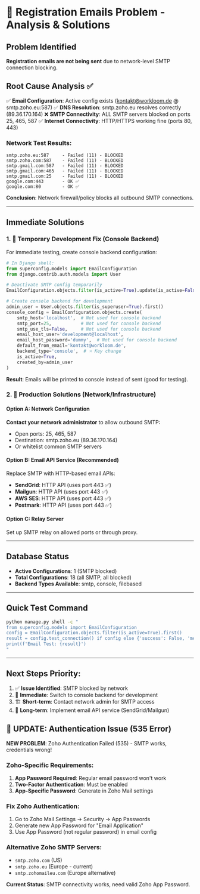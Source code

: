 # 🚨 Registration Emails Problem - Analysis & Solutions

## Problem Identified
**Registration emails are not being sent** due to network-level SMTP connection blocking.

## Root Cause Analysis ✅
✅ **Email Configuration**: Active config exists (kontakt@workloom.de @ smtp.zoho.eu:587)
✅ **DNS Resolution**: smtp.zoho.eu resolves correctly (89.36.170.164)
❌ **SMTP Connectivity**: ALL SMTP servers blocked on ports 25, 465, 587
✅ **Internet Connectivity**: HTTP/HTTPS working fine (ports 80, 443)

### Network Test Results:
```
smtp.zoho.eu:587     - Failed (11) - BLOCKED
smtp.zoho.com:587    - Failed (11) - BLOCKED
smtp.gmail.com:587   - Failed (11) - BLOCKED
smtp.gmail.com:465   - Failed (11) - BLOCKED
smtp.gmail.com:25    - Failed (11) - BLOCKED
google.com:443       - OK ✅
google.com:80        - OK ✅
```

**Conclusion**: Network firewall/policy blocks all outbound SMTP connections.

---

## Immediate Solutions

### 1. 🔧 Temporary Development Fix (Console Backend)
For immediate testing, create console backend configuration:

```python
# In Django shell:
from superconfig.models import EmailConfiguration
from django.contrib.auth.models import User

# Deactivate SMTP config temporarily
EmailConfiguration.objects.filter(is_active=True).update(is_active=False)

# Create console backend for development
admin_user = User.objects.filter(is_superuser=True).first()
console_config = EmailConfiguration.objects.create(
    smtp_host='localhost',  # Not used for console backend
    smtp_port=25,           # Not used for console backend
    smtp_use_tls=False,     # Not used for console backend
    email_host_user='development@localhost',
    email_host_password='dummy',  # Not used for console backend
    default_from_email='kontakt@workloom.de',
    backend_type='console',  # ⭐ Key change
    is_active=True,
    created_by=admin_user
)
```

**Result**: Emails will be printed to console instead of sent (good for testing).

### 2. 📧 Production Solutions (Network/Infrastructure)

#### Option A: Network Configuration
**Contact your network administrator** to allow outbound SMTP:
- Open ports: 25, 465, 587
- Destination: smtp.zoho.eu (89.36.170.164)
- Or whitelist common SMTP servers

#### Option B: Email API Service (Recommended)
Replace SMTP with HTTP-based email APIs:
- **SendGrid**: HTTP API (uses port 443 ✅)
- **Mailgun**: HTTP API (uses port 443 ✅)
- **AWS SES**: HTTP API (uses port 443 ✅)
- **Postmark**: HTTP API (uses port 443 ✅)

#### Option C: Relay Server
Set up SMTP relay on allowed ports or through proxy.

---

## Database Status
- **Active Configurations**: 1 (SMTP blocked)
- **Total Configurations**: 18 (all SMTP, all blocked)
- **Backend Types Available**: smtp, console, filebased

---

## Quick Test Command
```bash
python manage.py shell -c "
from superconfig.models import EmailConfiguration
config = EmailConfiguration.objects.filter(is_active=True).first()
result = config.test_connection() if config else {'success': False, 'message': 'No config'}
print(f'Email Test: {result}')
"
```

---

## Next Steps Priority:
1. ✅ **Issue Identified**: SMTP blocked by network
2. 🔄 **Immediate**: Switch to console backend for development
3. 🏗️ **Short-term**: Contact network admin for SMTP access
4. 🚀 **Long-term**: Implement email API service (SendGrid/Mailgun)

## 🔄 UPDATE: Authentication Issue (535 Error)

**NEW PROBLEM**: Zoho Authentication Failed (535) - SMTP works, credentials wrong!

### Zoho-Specific Requirements:
1. **App Password Required**: Regular email password won't work
2. **Two-Factor Authentication**: Must be enabled
3. **App-Specific Password**: Generate in Zoho Mail settings

### Fix Zoho Authentication:
1. Go to Zoho Mail Settings → Security → App Passwords
2. Generate new App Password for "Email Application"
3. Use App Password (not regular password) in email config

### Alternative Zoho SMTP Servers:
- `smtp.zoho.com` (US)
- `smtp.zoho.eu` (Europe - current)
- `smtp.zohomaileu.com` (Europe alternative)

**Current Status**: SMTP connectivity works, need valid Zoho App Password.